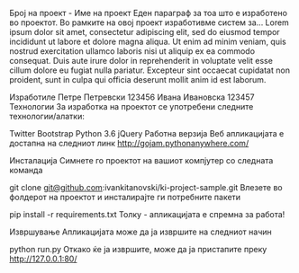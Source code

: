 Број на проект - Име на проект
Еден параграф за тоа што е изработено во проектот. Во рамките на овој проект изработивме систем за... Lorem ipsum dolor sit amet, consectetur adipiscing elit, sed do eiusmod tempor incididunt ut labore et dolore magna aliqua. Ut enim ad minim veniam, quis nostrud exercitation ullamco laboris nisi ut aliquip ex ea commodo consequat. Duis aute irure dolor in reprehenderit in voluptate velit esse cillum dolore eu fugiat nulla pariatur. Excepteur sint occaecat cupidatat non proident, sunt in culpa qui officia deserunt mollit anim id est laborum.

Изработиле
Петре Петревски 123456
Ивана Ивановска 123457
Технологии
За изработка на проектот се употребени следните технологии/алатки:

Twitter Bootstrap
Python 3.6
jQuery
Работна верзија
Веб апликацијата е достапна на следниот линк http://gojam.pythonanywhere.com/

Инсталација
Симнете го проектот на вашиот компјутер со следната команда

git clone git@github.com:ivankitanovski/ki-project-sample.git
Влезете во фолдерот на проектот и инсталирајте ги потребните пакети

pip install -r requirements.txt
Толку - апликацијата е спремна за работа!

Извршување
Апликацијата може да ја извршите на следниот начин

python run.py
Откако ќе ја извршите, може да ја пристапите преку http://127.0.0.1:80/
